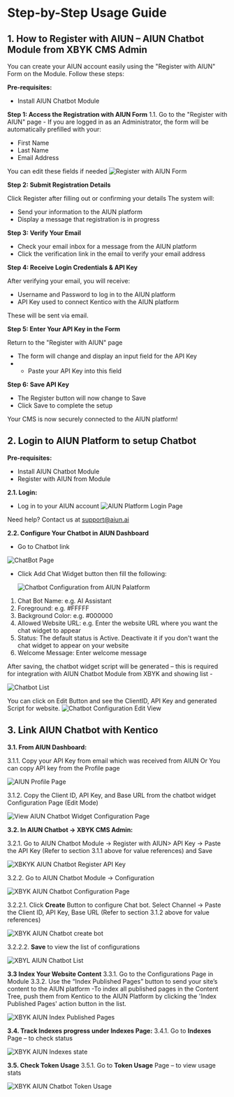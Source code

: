 # Step-by-Step Usage Guide

## 1. How to Register with AIUN – AIUN Chatbot Module from XBYK CMS Admin

You can create your AIUN account easily using the "Register with AIUN" Form on the Module. Follow these steps:

**Pre-requisites:**
 - Install AIUN Chatbot Module

**Step 1: Access the Registration with AIUN Form**
1.1. Go to the "Register with AIUN" page - If you are logged in as an Administrator, the form will be automatically prefilled with your:
- First Name
- Last Name
- Email Address
  
You can edit these fields if needed
 ![Register with AIUN Form](/images/RegisterwithAIUN-1.png)

**Step 2: Submit Registration Details**

Click Register after filling out or confirming your details
The system will:
  - Send your information to the AIUN platform
  - Display a message that registration is in progress

**Step 3: Verify Your Email**

- Check your email inbox for a message from the AIUN platform
- Click the verification link in the email to verify your email address

**Step 4: Receive Login Credentials & API Key**

After verifying your email, you will receive:
- Username and Password to log in to the AIUN platform
- API Key used to connect Kentico with the AIUN platform

These will be sent via email.

**Step 5: Enter Your API Key in the Form**

Return to the "Register with AIUN" page
- The form will change and display an input field for the API Key
- - Paste your API Key into this field

**Step 6: Save API Key**

- The Register button will now change to Save
- Click Save to complete the setup

Your CMS is now securely connected to the AIUN platform!

## 2. Login to AIUN Platform to setup Chatbot

**Pre-requisites:**
 - Install AIUN Chatbot Module
 - Register with AIUN from Module

**2.1. Login:**

- Log in to your AIUN account
![AIUN Platform Login Page](/images/AIUN_Login.png)


Need help? Contact us at support@aiun.ai

**2.2. Configure Your Chatbot in AIUN Dashboard**

- Go to Chatbot link

![ChatBot Page](/images/AIUN_ChatbotList_FirstTime.png)

- Click Add Chat Widget button then fill the following:

  ![Chatbot Configuration from AIUN Palatform](/images/AIUN_Chatbot_Configuration.png)
  
1. Chat Bot Name: e.g. AI Assistant
2. Foreground: e.g. #FFFFF
3. Background Color: e.g. #000000
4. Allowed Website URL: e.g. Enter the website URL where you want the chat widget to appear
5. Status: The default status is Active. Deactivate it if you don't want the chat widget to appear on your website
6. Welcome Message: Enter welcome message

After saving, the chatbot widget script will be generated – this is required for integration with AIUN Chatbot Module from XBYK and showing list -

![Chatbot List](/images/AIUN_ChatbotList.png)

You can click on Edit Button and see the ClientID, API Key and generated Script for website.
![Chatbot Configuration Edit View](/images/AIUN_Chatbot_EditChatbot.png)

## 3. Link AIUN Chatbot with Kentico

**3.1. From AIUN Dashboard:**

3.1.1. Copy your API Key from email which was received from AIUN Or You can copy API key from the Profile page

![AIUN Profile Page](/images/AIUN_Profile_Page.png)

3.1.2. Copy the Client ID, API Key, and Base URL from the chatbot widget Configuration Page (Edit Mode)

![View AIUN Chatbot Widget Configuration Page](/images/AIUN_Chatbot_EditChatbot.png)

**3.2. In AIUN Chatbot → XBYK CMS Admin:**

3.2.1. Go to AIUN Chatbot Module → Register with AIUN> API Key → Paste the API Key (Refer to section 3.1.1 above for value references) and Save

![XBKYK AIUN Chatbot Register API Key](/images/RegisterwithAIUN-2.png)

3.2.2. Go to AIUN Chatbot Module → Configuration

![XBYK AIUN Chatbot Configuration Page](/images/XBYK_Module_Chatbot_Configuration.png)

3.2.2.1. Click **Create** Button to configure Chat bot. Select Channel → Paste the Client ID, API Key, Base URL (Refer to section 3.1.2 above for value references)

![XBYK AIUN Chatbot create bot](/images/XBYK_Module_Chatbot_Configuration-Save.png)

3.2.2.2. **Save** to view the list of configurations

![XBYL AIUN Chatbot List](/images/XBYK_Module_Chatbot_Configuration-Save.png)

**3.3 Index Your Website Content**
3.3.1. Go to the Configurations Page in Module
3.3.2. Use the “Index Published Pages” button to send your site’s content to the AIUN platform -To index all published pages in the Content Tree, push them from Kentico to the AIUN Platform by clicking the 'Index Published Pages' action button in the list.

![XBYK AIUN Index Published Pages](/images/XBYK_Module_Chatbot_Configuration-List-Index.png)

**3.4. Track Indexes progress under Indexes Page:**
3.4.1. Go to **Indexes** Page – to check status

![XBYK AIUN Indexes state](/images/XBYK_Module_Chatbot_IndexList.png)

**3.5. Check Token Usage**
3.5.1. Go to **Token Usage** Page – to view usage stats

![XBYK AIUN Chatbot Token Usage](/images/TokenUsage.png)












